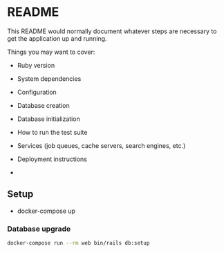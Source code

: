 # README

This README would normally document whatever steps are necessary to get the
application up and running.

Things you may want to cover:

* Ruby version

* System dependencies

* Configuration

* Database creation

* Database initialization   

* How to run the test suite

* Services (job queues, cache servers, search engines, etc.)

* Deployment instructions

* 

## Setup

* docker-compose up

### Database upgrade

```bash
docker-compose run --rm web bin/rails db:setup
```